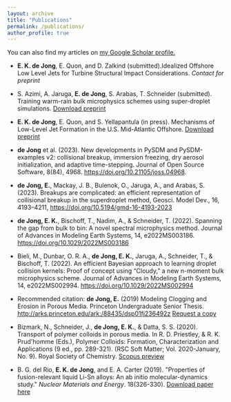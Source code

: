 ```yaml
---
layout: archive
title: "Publications"
permalink: /publications/
author_profile: true
---
```

You can also find my articles on <u><a href="{{author.googlescholar}}">my Google Scholar profile</a>.</u>

- **E. K. de Jong**, E. Quon, and D. Zalkind (submitted).Idealized Offshore Low Level Jets for Turbine Structural Impact Considerations. *Contact for preprint*

- S. Azimi, A. Jaruga, **E. de Jong**, S. Arabas, T. Schneider (submitted). Training warm-rain bulk microphysics schemes using super-droplet simulations. [Download preprint](http://edejong-caltech.github.io/files/2023-sajjad.pdf)

- **E. K. de Jong**, E. Quon, and S. Yellapantula (in press). Mechanisms of Low-Level Jet Formation in the U.S. Mid-Atlantic Offshore. [Download preprint](http://edejong-caltech.github.io/files/2023-lljs.pdf)

- **de Jong** et al. (2023). New developments in PySDM and PySDM-examples v2: collisional breakup, immersion freezing, dry aerosol initialization,
and adaptive time-stepping. Journal of Open Source Software, 8(84), 4968. https://doi.org/10.21105/joss.04968.

- **de Jong, E.**, Mackay, J. B., Bulenok, O., Jaruga, A., and Arabas, S. (2023). Breakups are complicated: an efficient representation of collisional breakup in the superdroplet method, Geosci. Model Dev., 16, 4193–4211, https://doi.org/10.5194/gmd-16-4193-2023

- **de Jong, E. K.**, Bischoff, T., Nadim, A., & Schneider, T. (2022). Spanning the gap from bulk to bin: A novel spectral microphysics method. Journal of Advances in Modeling Earth Systems, 14, e2022MS003186. https://doi.org/10.1029/2022MS003186 

- Bieli, M., Dunbar, O. R. A., **de Jong, E. K.**, Jaruga, A., Schneider, T., & Bischoff, T. (2022). An efficient Bayesian approach to learning droplet collision kernels: Proof of concept using “Cloudy,” a new n-moment bulk microphysics scheme. Journal of Advances in Modeling Earth Systems, 14, e2022MS002994. https://doi.org/10.1029/2022MS002994

- Recommended citation: **de Jong, E.** (2019) Modeling Clogging and Erosion in Porous Media. Princeton Undergraduate Senior Thesis. http://arks.princeton.edu/ark:/88435/dsp01fj236492z [Request a copy](https://dataspace.princeton.edu/handle/88435/dsp01fj236492z)

- Bizmark, N., Schneider, J., **de Jong, E. K.**, & Datta, S. S. (2020). Transport of polymer colloids in porous media. In R. D. Priestley, & R. K. Prud'homme (Eds.), Polymer Colloids: Formation, Characterization and Applications (9 ed., pp. 289-321). (RSC Soft Matter; Vol. 2020-January, No. 9). Royal Society of Chemistry. 
[Scopus preview](https://www.scopus.com/record/display.uri?eid=2-s2.0-85077148866&origin=inward&txGid=47b508758eff69d4cccadeda697ea535)

- B. G. del Rio, **E. K. de Jong**, and E. A. Carter (2019). "Properties of fusion-relevant liquid Li-Sn alloys: An ab initio molecular-dynamics study." <i>Nuclear Materials and Energy</i>. 18(326-330). [Download paper here](http://edejong-caltech.github.io/files/2019-lithium-tin.pdf)

<!-- {% if author.googlescholar %}
  You can also find my articles on <u><a href="{{author.googlescholar}}">my Google Scholar profile</a>.</u>
{% endif %}

{% include base_path %}

{% for post in site.publications reversed %}
  {% include archive-single.html %}
{% endfor %} -->
